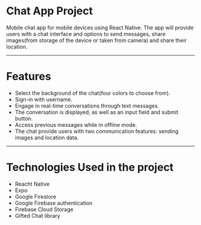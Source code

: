 # Chat App Project

Mobile chat app for mobile devices using React Native. The app will provide users with a chat interface and options to send messages, share images(from storage of the device or taken from camera) and share their location.

---

# Features

- Select the background of the chat(four colors to choose from).
- Sign-in with username.
- Engage in real-time conversations through text messages.
- The conversation is displayed, as well as an input field and submit button.
- Access previous messages while in offline mode.
- The chat provide users with two communication features: sending images and location data.

---

# Technologies Used in the project

- Reacht Native
- Expo
- Google Firestore
- Google Firebase authentication
- Firebase Cloud Storage
- Gifted Chat library
